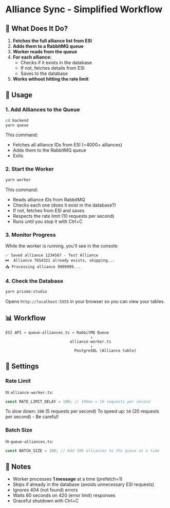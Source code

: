 # Alliance Sync - Simplified Workflow

## 🎯 What Does It Do?

1. **Fetches the full alliance list from ESI**
2. **Adds them to a RabbitMQ queue**
3. **Worker reads from the queue**
4. **For each alliance:**
   - Checks if it exists in the database
   - If not, fetches details from ESI
   - Saves to the database
5. **Works without hitting the rate limit**

## 🚀 Usage

### 1. Add Alliances to the Queue

```bash
cd backend
yarn queue
```

This command:

- Fetches all alliance IDs from ESI (~4000+ alliances)
- Adds them to the RabbitMQ queue
- Exits

### 2. Start the Worker

```bash
yarn worker
```

This command:

- Reads alliance IDs from RabbitMQ
- Checks each one (does it exist in the database?)
- If not, fetches from ESI and saves
- Respects the rate limit (10 requests per second)
- Runs until you stop it with Ctrl+C

### 3. Monitor Progress

While the worker is running, you'll see in the console:

```
✅ Saved alliance 1234567 - Test Alliance
⏭️  Alliance 7654321 already exists, skipping...
📥 Processing alliance 9999999...
```

### 4. Check the Database

```bash
yarn prisma:studio
```

Opens `http://localhost:5555` in your browser so you can view your tables.

## 📊 Workflow

```
ESI API → queue-alliances.ts → RabbitMQ Queue
                                     ↓
                            alliance-worker.ts
                                     ↓
                              PostgreSQL (Alliance table)
```

## 🔧 Settings

### Rate Limit

In `alliance-worker.ts`:

```typescript
const RATE_LIMIT_DELAY = 100; // 100ms = 10 requests per second
```

To slow down: `200` (5 requests per second)
To speed up: `50` (20 requests per second) - Be careful!

### Batch Size

In `queue-alliances.ts`:

```typescript
const BATCH_SIZE = 100; // Add 100 alliances to the queue at a time
```

## 📝 Notes

- Worker processes **1 message** at a time (prefetch=1)
- Skips if already in the database (avoids unnecessary ESI requests)
- Ignores 404 (not found) errors
- Waits 60 seconds on 420 (error limit) responses
- Graceful shutdown with Ctrl+C
